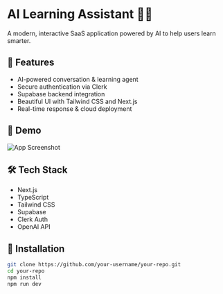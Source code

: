 # AI Learning Assistant 🧠💬

A modern, interactive SaaS application powered by AI to help users learn smarter.

## 🚀 Features

- AI-powered conversation & learning agent
- Secure authentication via Clerk
- Supabase backend integration
- Beautiful UI with Tailwind CSS and Next.js
- Real-time response & cloud deployment

## 📸 Demo

![App Screenshot](public/images/screenshot.png)

## 🛠️ Tech Stack

- Next.js
- TypeScript
- Tailwind CSS
- Supabase
- Clerk Auth
- OpenAI API

## 🔧 Installation

```bash
git clone https://github.com/your-username/your-repo.git
cd your-repo
npm install
npm run dev
